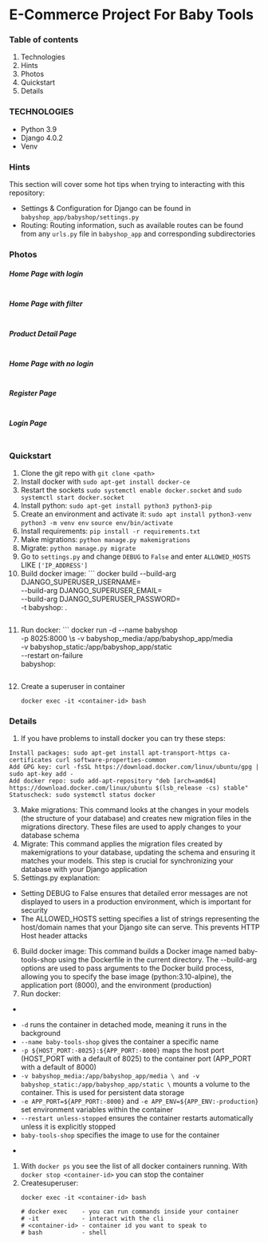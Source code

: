 # E-Commerce Project For Baby Tools

### Table of contents

1. Technologies
2. Hints
3. Photos
4. Quickstart
5. Details

### TECHNOLOGIES

- Python 3.9
- Django 4.0.2
- Venv

### Hints

This section will cover some hot tips when trying to interacting with this repository:

- Settings & Configuration for Django can be found in `babyshop_app/babyshop/settings.py`
- Routing: Routing information, such as available routes can be found from any `urls.py` file in `babyshop_app` and corresponding subdirectories

### Photos

##### Home Page with login

<img alt="" src="https://github.com/MET-DEV/Django-E-Commerce/blob/master/project_images/capture_20220323080815407.jpg"></img>
##### Home Page with filter
<img alt="" src="https://github.com/MET-DEV/Django-E-Commerce/blob/master/project_images/capture_20220323080840305.jpg"></img>
##### Product Detail Page
<img alt="" src="https://github.com/MET-DEV/Django-E-Commerce/blob/master/project_images/capture_20220323080934541.jpg"></img>

##### Home Page with no login
<img alt="" src="https://github.com/MET-DEV/Django-E-Commerce/blob/master/project_images/capture_20220323080953570.jpg"></img>


##### Register Page

<img alt="" src="https://github.com/MET-DEV/Django-E-Commerce/blob/master/project_images/capture_20220323081016022.jpg"></img>


##### Login Page

<img alt="" src="https://github.com/MET-DEV/Django-E-Commerce/blob/master/project_images/capture_20220323081044867.jpg"></img>

### Quickstart

1. Clone the git repo with `git clone <path>`
2. Install docker with `sudo apt-get install docker-ce`
3. Restart the sockets `sudo systemctl enable docker.socket` and `sudo systemctl start docker.socket`
4. Install python: `sudo apt-get install python3 python3-pip`
5. Create an environment and activate it: `sudo apt install python3-venv` `python3 -m venv env` `source env/bin/activate`
6. Install requirements: `pip install -r requirements.txt`
7. Make migrations: `python manage.py makemigrations`
8. Migrate: `python manage.py migrate`
9. Go to `settings.py` and change `DEBUG` to `False` and enter `ALLOWED_HOSTS` LIKE `['IP_ADDRESS']`
10. Build docker image: ```
    docker build
    --build-arg DJANGO_SUPERUSER_USERNAME=<your-username> \
    --build-arg DJANGO_SUPERUSER_EMAIL=<your-username> \
    --build-arg DJANGO_SUPERUSER_PASSWORD=<your-password> \
    -t babyshop:<your-tag> .
    ```
11. Run docker: ```
    docker run -d --name babyshop \
    -p 8025:8000 \s
    -v babyshop_media:/app/babyshop_app/media \
    -v babyshop_static:/app/babyshop_app/static \
    --restart on-failure \
    babyshop:<your-tag>
    ```
12. Create a superuser in container
    ```
    docker exec -it <container-id> bash
    ```

  

### Details

1. If you have problems to install docker you can try these steps:

  ```
  Install packages: sudo apt-get install apt-transport-https ca-certificates curl software-properties-common
  Add GPG key: curl -fsSL https://download.docker.com/linux/ubuntu/gpg | sudo apt-key add -
  Add docker repo: sudo add-apt-repository "deb [arch=amd64] https://download.docker.com/linux/ubuntu $(lsb_release -cs) stable"
  Statuscheck: sudo systemctl status docker
  ```

3. Make migrations: This command looks at the changes in your models (the structure of your database) and creates new migration files in the migrations directory. These files are used to apply changes to your database schema
4. Migrate: This command applies the migration files created by makemigrations to your database, updating the schema and ensuring it matches your models. This step is crucial for synchronizing your database with your Django application
5. Settings.py explanation: 
- Setting DEBUG to False ensures that detailed error messages are not displayed to users in a production environment, which is important for security
- The ALLOWED_HOSTS setting specifies a list of strings representing the host/domain names that your Django site can serve. This prevents HTTP Host header attacks
6. Build docker image: This command builds a Docker image named baby-tools-shop using the Dockerfile in the current directory. The --build-arg options are used to pass arguments to the Docker build process, allowing you to specify the base image (python:3.10-alpine), the application port (8000), and the environment (production)
7. Run docker:
- ```
- `-d` runs the container in detached mode, meaning it runs in the background
- `--name baby-tools-shop` gives the container a specific name
- `-p ${HOST_PORT:-8025}:${APP_PORT:-8000}` maps the host port (HOST_PORT with a default of 8025) to the container port (APP_PORT with a default of 8000)
- `-v babyshop_media:/app/babyshop_app/media \ and -v babyshop_static:/app/babyshop_app/static \` mounts a volume to the container. This is used for persistent data storage
- `-e APP_PORT=${APP_PORT:-8000}` and `-e APP_ENV=${APP_ENV:-production}` set environment variables within the container
- `--restart unless-stopped` ensures the container restarts automatically unless it is explicitly stopped
- `baby-tools-shop` specifies the image to use for the container
- ```
1. With `docker ps` you see the list of all docker containers running. With `docker stop <container-id>` you can stop the container
2. Createsuperuser:
    ```
    docker exec -it <container-id> bash

    # docker exec    - you can run commands inside your container
    # -it            - interact with the cli
    # <container-id> - container id you want to speak to
    # bash           - shell
    ```
